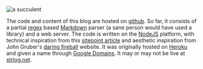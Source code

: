 ![a succulent](image.jpg)

The code and content of this blog are hosted on [github](https://github.com/ReticulatedSpline/blog). So far, it consists of a partial [regex](https://en.wikipedia.org/wiki/Regular_expression) based [Markdown](https://www.markdownguide.org/) parser (a sane person would have used a library) and a web server. The code is written on the [NodeJS](https://nodejs.org/en/) platform, with technical inspiration from this [sitepoint article](https://www.sitepoint.com/build-microblog-node-js-git-markdown/) and aesthetic inspiration from John Gruber's [daring fireball](https://daringfireball.net/) website. It was originally hosted on [Heroku](https://www.heroku.com/) and given a name through [Google Domains](https://domains.google/). It may or may not be live at [strlog.net](http://www.strlog.net).
